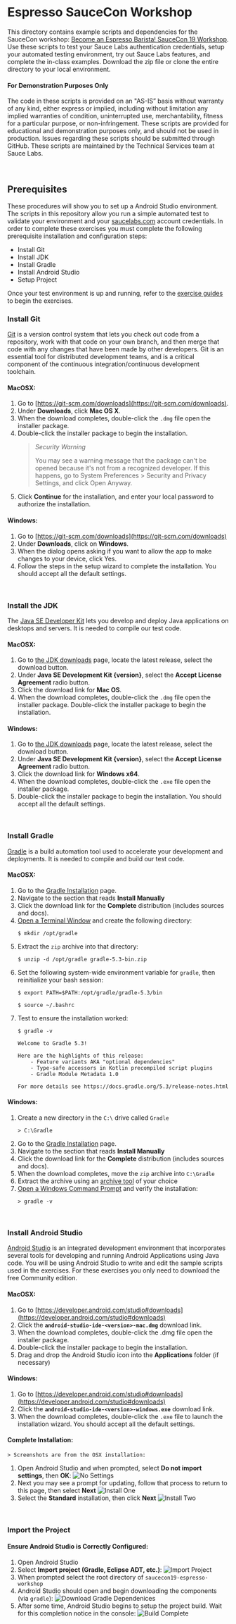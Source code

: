# Espresso SauceCon Workshop

This directory contains example scripts and dependencies for the SauceCon workshop: [Become an Espresso Barista! SauceCon 19 Workshop](https://saucecon.com/). Use these scripts to test your Sauce Labs authentication credentials, setup your automated testing environment, try out Sauce Labs features, and complete the in-class examples. Download the zip file or clone the entire directory to your local environment.

#### For Demonstration Purposes Only

The code in these scripts is provided on an "AS-IS” basis without warranty of any kind, either express or implied, including without limitation any implied warranties of condition, uninterrupted use, merchantability, fitness for a particular purpose, or non-infringement. These scripts are provided for educational and demonstration purposes only, and should not be used in production. Issues regarding these scripts should be submitted through GitHub. These scripts are maintained by the Technical Services team at Sauce Labs.

<br />

## Prerequisites

These procedures will show you to set up a Android Studio environment. The scripts in this repository allow you run a simple automated test to validate your environment and your [saucelabs.com](https://app.saucelabs.com/login) account credentials.
In order to complete these exercises you must complete the following prerequisite installation and configuration steps:

* Install Git
* Install JDK
* Install Gradle
* Install Android Studio
* Setup Project

Once your test environment is up and running, refer to the [exercise guides](exercise-guides/getting-started.md) to begin the exercises.

### Install Git

[Git](https://git-scm.com/doc) is a version control system that lets you check out code from a repository, 
work with that code on your own branch, and then merge that code with any changes that have been made by other developers. 
Git is an essential tool for distributed development teams, and is a critical component of the continuous 
integration/continuous development toolchain.

#### MacOSX:

1. Go to [https://git-scm.com/downloads](https://git-scm.com/downloads).
2. Under **Downloads**, click **Mac OS X**.
3. When the download completes, double-click the `.dmg` file open the installer package.
4. Double-click the installer package to begin the installation.
    > *Security Warning*
    >
    > You may see a warning message that the package can't be opened because it's not from a recognized developer. 
    If this happens, go to System Preferences > Security and Privacy Settings, and click Open Anyway.
5. Click **Continue** for the installation, and enter your local password to authorize the installation.

#### Windows:

1. Go to [https://git-scm.com/downloads](https://git-scm.com/downloads)
2. Under **Downloads**, click on **Windows**.
3. When the dialog opens asking if you want to allow the app to make changes to your device, click Yes.
4. Follow the steps in the setup wizard to complete the installation. You should accept all the default settings.
<br />

### Install the JDK

The [Java SE Developer Kit](http://www.oracle.com/technetwork/java/javase/overview/index.html) lets you develop and 
deploy Java applications on desktops and servers. It is needed to compile our test code.

#### MacOSX:

1. Go to [the JDK downloads](https://www.oracle.com/technetwork/java/javase/downloads/index.html) page, locate the latest release, select the download button.
2. Under **Java SE Development Kit {version}**, select the **Accept License Agreement** radio button.
3. Click the download link for **Mac OS**.
4. When the download completes, double-click the `.dmg` file open the installer package.
Double-click the installer package to begin the installation.

#### Windows:

1. Go to [the JDK downloads](https://www.oracle.com/technetwork/java/javase/downloads/index.html) page, locate the latest release, select the download button.
2. Under **Java SE Development Kit {version}**, select the **Accept License Agreement** radio button.
3. Click the download link for **Windows x64**.
4. When the download completes, double-click the `.exe` file open the installer package.
5. Double-click the installer package to begin the installation. You should accept all the default settings.
<br />

### Install Gradle

[Gradle](https://gradle.org) is a build automation tool used to accelerate your development and deployments. 
It is needed to compile and build our test code.

#### MacOSX:

1. Go to the [Gradle Installation](https://gradle.org/install/) page.
2. Navigate to the section that reads **Install Manually**
3. Click the download link for the **Complete** distribution (includes sources and docs).
4. [Open a Terminal Window](https://macpaw.com/how-to/use-terminal-on-mac) and create the following directory:
    ```
    $ mkdir /opt/gradle
    ```
5. Extract the `zip` archive into that directory:
    ```
    $ unzip -d /opt/gradle gradle-5.3-bin.zip
    ```
6. Set the following system-wide environment variable for `gradle`, then reinitialize your bash session:
    ```
    $ export PATH=$PATH:/opt/gradle/gradle-5.3/bin
    ```
    ```
    $ source ~/.bashrc
    ```
7. Test to ensure the installation worked:
    ```
    $ gradle -v
    ```
    ```
    Welcome to Gradle 5.3!

    Here are the highlights of this release:
        - Feature variants AKA "optional dependencies"
        - Type-safe accessors in Kotlin precompiled script plugins
        - Gradle Module Metadata 1.0

    For more details see https://docs.gradle.org/5.3/release-notes.html
    ```

#### Windows:

1. Create a new directory in the `C:\` drive called `Gradle`
    ```
    > C:\Gradle
    ```
2. Go to the [Gradle Installation](https://gradle.org/install/) page.
3. Navigate to the section that reads **Install Manually**
4. Click the download link for the **Complete** distribution (includes sources and docs).
5. When the download completes, move the `zip` archive into `C:\Gradle`
6. Extract the archive using an [archive tool](https://lifehacker.com/the-best-file-archive-utility-for-windows-5820410) of your choice
7. [Open a Windows Command Prompt](https://www.lifewire.com/how-to-open-command-prompt-2618089) and verify the installation:
    ```
    > gradle -v
    ```
<br />

### Install Android Studio

[Android Studio](https://developer.android.com/studio) is an integrated development environment that incorporates several tools for developing and running Android Applications using Java code. You will be using Android Studio to write and edit the sample scripts used in the exercises.  For these exercises you only need to download the free Community edition.

#### MacOSX:

1. Go to [https://developer.android.com/studio#downloads](https://developer.android.com/studio#downloads)
2. Click the **`android-studio-ide-<version>-mac.dmg`** download link.
3. When the download completes, double-click the .dmg file open the installer package.
4. Double-click the installer package to begin the installation.
5. Drag and drop the Android Studio icon into the **Applications** folder (if necessary)
#### Windows:

1. Go to [https://developer.android.com/studio#downloads](https://developer.android.com/studio#downloads)
2. Click the **`android-studio-ide-<version>-windows.exe`** download link.
3. When the download completes, double-click the `.exe` file to launch the installation wizard. You should accept all the default settings.

#### Complete Installation:
    > Screenshots are from the OSX installation:
1. Open Android Studio and when prompted, select **Do not import settings**, then **OK**:
    ![No Settings](images/no_settings.png)
2. Next you may see a prompt for updating, follow that process to return to this page, then select **Next**
    ![Install One](images/install_1.png)
3. Select the **Standard** installation, then click **Next**
    ![Install Two](images/install_2.png) 
<br />

### Import the Project

#### Ensure Android Studio is Correctly Configured:

1. Open Android Studio
2. Select **Import project (Gradle, Eclipse ADT, etc.)**:
    ![Import Project](images/import_project.png)
3. When prompted select the root directory of `saucecon19-espresso-workshop`
4. Android Studio should open and begin downloading the components (via `gradle`):
    ![Download Gradle Dependenices](images/downloading_gradle_packages.png)
5. After some time, Android Studio begins to setup the project build. Wait for this completion notice in the console:
    ![Build Complete](images/build_complete.png)
<br />
